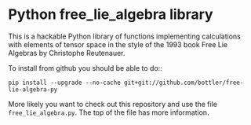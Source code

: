 Python free_lie_algebra library
===============================

This is a hackable Python library of functions implementing calculations with
elements of tensor space in the style of the 1993 book Free Lie Algebras by
Christophe Reutenauer.

To install from github you should be able to do::

    pip install --upgrade --no-cache git+git://github.com/bottler/free-lie-algebra-py

More likely you want to check out this repository and use the file `free_lie_algebra.py`.
The top of the file has more information.


